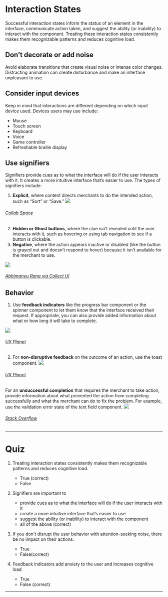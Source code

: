 # Interaction States
Successful interaction states inform the status of an element in the interface, communicate action taken, and suggest the ability (or inability) to interact with the component. Treating these interaction states consistently makes them recognizable patterns and reduces cognitive load.
## Don’t decorate or add noise
Avoid elaborate transitions that create visual noise or intense color changes. Distracting animation can create disturbance and make an interface unpleasant to use.
## Consider input devices
Keep in mind that interactions are different depending on which input device used. Devices users may use include:
-   Mouse
-   Touch screen
-   Keyboard
-   Voice
-   Game controller
-   Refreshable braille display
## Use signifiers
Signifiers provide cues as to what the interface will do if the user interacts with it. It creates a more intuitive interface that’s easier to use. The types of signifiers include:
1. **Explicit**, where content directs merchants to do the intended action, such as “Sort” or “Save.”
![](https://prodesigncurriculum.s3.us-east-2.amazonaws.com/save-as.png)
###### [Collab Space](https://collabspace.zendesk.com/hc/en-us/articles/115001191753-How-to-Save-a-Search)

2. **Hidden or Ghost buttons**, where the clue isn’t revealed until the user interacts with it, such as hovering or using tab navigation to see if a button is clickable.
3. **Negative**, where the action appears inactive or disabled (like the button is grayed out and doesn’t respond to hover) because it isn’t available for the merchant to use.

![](https://prodesigncurriculum.s3.us-east-2.amazonaws.com/button-states.png)
###### [Abhimanyu Rana via Collect UI](https://collectui.com/designers/planetabhi/button)
## Behavior
1. Use **feedback indicators** like the progress bar component or the spinner component to let them know that the interface received their request. If appropriate, you can also provide added information about what or how long it will take to complete.

![](https://prodesigncurriculum.s3.us-east-2.amazonaws.com/progress-indicator.png)
###### [UX Planet](https://uxplanet.org/a-guide-to-creating-accurate-progress-indicators-in-adobe-xd-72a43b46889d)

2.  For **non-disruptive feedback** on the outcome of an action, use the toast component.
![](https://prodesigncurriculum.s3.us-east-2.amazonaws.com/toast-component.png)
######  [UX Planet](https://uxplanet.org/toast-notification-or-dialog-box-ae32ad53106d)
For an **unsuccessful completion** that requires the merchant to take action, provide information about what prevented the action from completing successfully and what the merchant can do to fix the problem. For example, use the validation error state of the text field component.
![](https://prodesigncurriculum.s3.us-east-2.amazonaws.com/validation-text.png)
######  [Stack Overflow](https://stackoverflow.com/questions/58033726/how-show-basic-validation-messages-in-the-text-field)
___

# Quiz
1. Treating interaction states consistently makes them recognizable patterns and reduces cognitive load.
	- True (correct)
	- False 

2. Signifiers are important to
	- provide cues as to what the interface will do if the user interacts with it
	- create a more intuitive interface that’s easier to use
	- suggest the ability (or inability) to interact with the component
	- all of the above (correct)

3. If you don't disrupt the user behavior with attention-seeking noise, there be no impact on their actions.
	- True
	- False(correct)

4. Feedback indicators add anxiety to the user and increases cognitive load
	- True
	- False (correct)

___